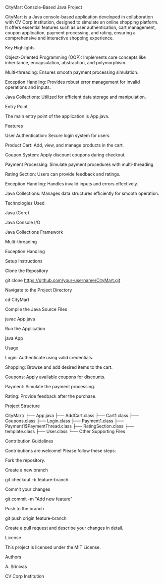 CityMart Console-Based Java Project

CityMart is a Java console-based application developed in collaboration with CV Corp Institution, designed to simulate an online shopping platform. It offers essential features such as user authentication, cart management, coupon application, payment processing, and rating, ensuring a comprehensive and interactive shopping experience.

Key Highlights

Object-Oriented Programming (OOP): Implements core concepts like inheritance, encapsulation, abstraction, and polymorphism.

Multi-threading: Ensures smooth payment processing simulation.

Exception Handling: Provides robust error management for invalid operations and inputs.

Java Collections: Utilized for efficient data storage and manipulation.

Entry Point

The main entry point of the application is App.java.

Features

User Authentication: Secure login system for users.

Product Cart: Add, view, and manage products in the cart.

Coupon System: Apply discount coupons during checkout.

Payment Processing: Simulate payment procedures with multi-threading.

Rating Section: Users can provide feedback and ratings.

Exception Handling: Handles invalid inputs and errors effectively.

Java Collections: Manages data structures efficiently for smooth operation.

Technologies Used

Java (Core)

Java Console I/O

Java Collections Framework

Multi-threading

Exception Handling

Setup Instructions

Clone the Repository

git clone https://github.com/your-username/CityMart.git

Navigate to the Project Directory

cd CityMart

Compile the Java Source Files

javac App.java

Run the Application

java App

Usage

Login: Authenticate using valid credentials.

Shopping: Browse and add desired items to the cart.

Coupons: Apply available coupons for discounts.

Payment: Simulate the payment processing.

Rating: Provide feedback after the purchase.

Project Structure

CityMart/
├── App.java
├── AddCart.class
├── Cart1.class
├── Coupons.class
├── Login.class
├── Payment1.class
├── Payment1$PaymentThread.class
├── RatingSection.class
├── template.class
├── User.class
└── Other Supporting Files

Contribution Guidelines

Contributions are welcome! Please follow these steps:

Fork the repository.

Create a new branch

git checkout -b feature-branch

Commit your changes

git commit -m "Add new feature"

Push to the branch

git push origin feature-branch

Create a pull request and describe your changes in detail.

License

This project is licensed under the MIT License.

Authors

A. Srinivas

CV Corp Institution

